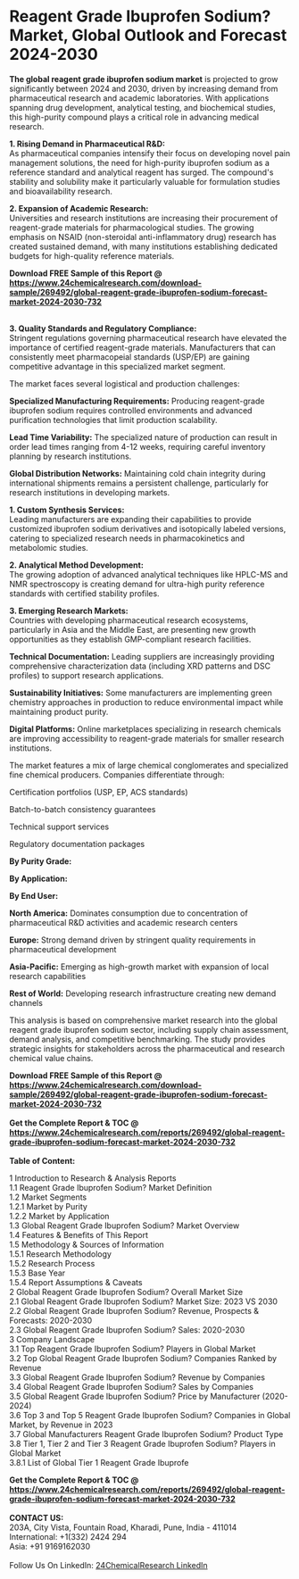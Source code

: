 <h1>Reagent Grade Ibuprofen Sodium? Market, Global Outlook and Forecast 2024-2030</h1><p><strong>The global reagent grade ibuprofen sodium market</strong> is projected to grow significantly between 2024 and 2030, driven by increasing demand from pharmaceutical research and academic laboratories. With applications spanning drug development, analytical testing, and biochemical studies, this high-purity compound plays a critical role in advancing medical research.</p><p><strong>1. Rising Demand in Pharmaceutical R&amp;D:</strong><br>
As pharmaceutical companies intensify their focus on developing novel pain management solutions, the need for high-purity ibuprofen sodium as a reference standard and analytical reagent has surged. The compound's stability and solubility make it particularly valuable for formulation studies and bioavailability research.</p><p><strong>2. Expansion of Academic Research:</strong><br>
Universities and research institutions are increasing their procurement of reagent-grade materials for pharmacological studies. The growing emphasis on NSAID (non-steroidal anti-inflammatory drug) research has created sustained demand, with many institutions establishing dedicated budgets for high-quality reference materials.</p><div><b>Download FREE Sample of this Report @ 
            <a href="https://www.24chemicalresearch.com/download-sample/269492/global-reagent-grade-ibuprofen-sodium-forecast-market-2024-2030-732">
            https://www.24chemicalresearch.com/download-sample/269492/global-reagent-grade-ibuprofen-sodium-forecast-market-2024-2030-732</a></b></div><br><p><strong>3. Quality Standards and Regulatory Compliance:</strong><br>
Stringent regulations governing pharmaceutical research have elevated the importance of certified reagent-grade materials. Manufacturers that can consistently meet pharmacopeial standards (USP/EP) are gaining competitive advantage in this specialized market segment.</p><p>The market faces several logistical and production challenges:</p><p><strong>Specialized Manufacturing Requirements:</strong> Producing reagent-grade ibuprofen sodium requires controlled environments and advanced purification technologies that limit production scalability.</p><p><strong>Lead Time Variability:</strong> The specialized nature of production can result in order lead times ranging from 4-12 weeks, requiring careful inventory planning by research institutions.</p><p><strong>Global Distribution Networks:</strong> Maintaining cold chain integrity during international shipments remains a persistent challenge, particularly for research institutions in developing markets.</p><p><strong>1. Custom Synthesis Services:</strong><br>
Leading manufacturers are expanding their capabilities to provide customized ibuprofen sodium derivatives and isotopically labeled versions, catering to specialized research needs in pharmacokinetics and metabolomic studies.</p><p><strong>2. Analytical Method Development:</strong><br>
The growing adoption of advanced analytical techniques like HPLC-MS and NMR spectroscopy is creating demand for ultra-high purity reference standards with certified stability profiles.</p><p><strong>3. Emerging Research Markets:</strong><br>
Countries with developing pharmaceutical research ecosystems, particularly in Asia and the Middle East, are presenting new growth opportunities as they establish GMP-compliant research facilities.</p><p><strong>Technical Documentation:</strong> Leading suppliers are increasingly providing comprehensive characterization data (including XRD patterns and DSC profiles) to support research applications.</p><p><strong>Sustainability Initiatives:</strong> Some manufacturers are implementing green chemistry approaches in production to reduce environmental impact while maintaining product purity.</p><p><strong>Digital Platforms:</strong> Online marketplaces specializing in research chemicals are improving accessibility to reagent-grade materials for smaller research institutions.</p><p>The market features a mix of large chemical conglomerates and specialized fine chemical producers. Companies differentiate through:</p><p>Certification portfolios (USP, EP, ACS standards)</p><p>Batch-to-batch consistency guarantees</p><p>Technical support services</p><p>Regulatory documentation packages</p><p><strong>By Purity Grade:</strong></p><p><strong>By Application:</strong></p><p><strong>By End User:</strong></p><p><strong>North America:</strong> Dominates consumption due to concentration of pharmaceutical R&amp;D activities and academic research centers</p><p><strong>Europe:</strong> Strong demand driven by stringent quality requirements in pharmaceutical development</p><p><strong>Asia-Pacific:</strong> Emerging as high-growth market with expansion of local research capabilities</p><p><strong>Rest of World:</strong> Developing research infrastructure creating new demand channels</p><p>This analysis is based on comprehensive market research into the global reagent grade ibuprofen sodium sector, including supply chain assessment, demand analysis, and competitive benchmarking. The study provides strategic insights for stakeholders across the pharmaceutical and research chemical value chains.</p><div><b>Download FREE Sample of this Report @ 
            <a href="https://www.24chemicalresearch.com/download-sample/269492/global-reagent-grade-ibuprofen-sodium-forecast-market-2024-2030-732">
            https://www.24chemicalresearch.com/download-sample/269492/global-reagent-grade-ibuprofen-sodium-forecast-market-2024-2030-732</a></b></div><br><div><b>Get the Complete Report & TOC @ 
            <a href="https://www.24chemicalresearch.com/reports/269492/global-reagent-grade-ibuprofen-sodium-forecast-market-2024-2030-732">
            https://www.24chemicalresearch.com/reports/269492/global-reagent-grade-ibuprofen-sodium-forecast-market-2024-2030-732</a></b></div><br>
            <b>Table of Content:</b><p>1 Introduction to Research & Analysis Reports<br />
    1.1 Reagent Grade Ibuprofen Sodium? Market Definition<br />
    1.2 Market Segments<br />
        1.2.1 Market by Purity<br />
        1.2.2 Market by Application<br />
    1.3 Global Reagent Grade Ibuprofen Sodium? Market Overview<br />
    1.4 Features & Benefits of This Report<br />
    1.5 Methodology & Sources of Information<br />
        1.5.1 Research Methodology<br />
        1.5.2 Research Process<br />
        1.5.3 Base Year<br />
        1.5.4 Report Assumptions & Caveats<br />
2 Global Reagent Grade Ibuprofen Sodium? Overall Market Size<br />
    2.1 Global Reagent Grade Ibuprofen Sodium? Market Size: 2023 VS 2030<br />
    2.2 Global Reagent Grade Ibuprofen Sodium? Revenue, Prospects & Forecasts: 2020-2030<br />
    2.3 Global Reagent Grade Ibuprofen Sodium? Sales: 2020-2030<br />
3 Company Landscape<br />
    3.1 Top Reagent Grade Ibuprofen Sodium? Players in Global Market<br />
    3.2 Top Global Reagent Grade Ibuprofen Sodium? Companies Ranked by Revenue<br />
    3.3 Global Reagent Grade Ibuprofen Sodium? Revenue by Companies<br />
    3.4 Global Reagent Grade Ibuprofen Sodium? Sales by Companies<br />
    3.5 Global Reagent Grade Ibuprofen Sodium? Price by Manufacturer (2020-2024)<br />
    3.6 Top 3 and Top 5 Reagent Grade Ibuprofen Sodium? Companies in Global Market, by Revenue in 2023<br />
    3.7 Global Manufacturers Reagent Grade Ibuprofen Sodium? Product Type<br />
    3.8 Tier 1, Tier 2 and Tier 3 Reagent Grade Ibuprofen Sodium? Players in Global Market<br />
        3.8.1 List of Global Tier 1 Reagent Grade Ibuprofe</p><div><b>Get the Complete Report & TOC @ 
            <a href="https://www.24chemicalresearch.com/reports/269492/global-reagent-grade-ibuprofen-sodium-forecast-market-2024-2030-732">
            https://www.24chemicalresearch.com/reports/269492/global-reagent-grade-ibuprofen-sodium-forecast-market-2024-2030-732</a></b></div><br><b>CONTACT US:</b><br>
            203A, City Vista, Fountain Road, Kharadi, Pune, India - 411014<br>
            International: +1(332) 2424 294<br>
            Asia: +91 9169162030 <br><br>
            Follow Us On LinkedIn: <a href="https://www.linkedin.com/company/24chemicalresearch/">24ChemicalResearch LinkedIn</a>